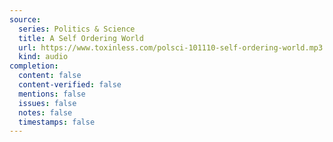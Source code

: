 ```yaml
---
source:
  series: Politics & Science
  title: A Self Ordering World
  url: https://www.toxinless.com/polsci-101110-self-ordering-world.mp3
  kind: audio
completion:
  content: false
  content-verified: false
  mentions: false
  issues: false
  notes: false
  timestamps: false
---
```

